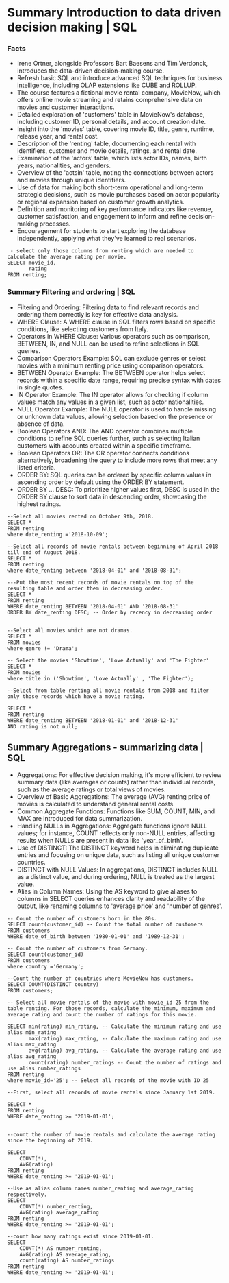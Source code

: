 # Summary Introduction to data driven decision making | SQL

### Facts
- Irene Ortner, alongside Professors Bart Baesens and Tim Verdonck, introduces the data-driven decision-making course.
- Refresh basic SQL and introduce advanced SQL techniques for business intelligence, including OLAP extensions like CUBE and ROLLUP.
- The course features a fictional movie rental company, MovieNow, which offers online movie streaming and retains comprehensive data on movies and customer interactions.
- Detailed exploration of 'customers' table in MovieNow's database, including customer ID, personal details, and account creation date.
- Insight into the 'movies' table, covering movie ID, title, genre, runtime, release year, and rental cost.
- Description of the 'renting' table, documenting each rental with identifiers, customer and movie details, ratings, and rental date.
- Examination of the 'actors' table, which lists actor IDs, names, birth years, nationalities, and genders.
- Overview of the 'actsin' table, noting the connections between actors and movies through unique identifiers.
- Use of data for making both short-term operational and long-term strategic decisions, such as movie purchases based on actor popularity or regional expansion based on customer growth analytics.
- Definition and monitoring of key performance indicators like revenue, customer satisfaction, and engagement to inform and refine decision-making processes.
- Encouragement for students to start exploring the database independently, applying what they've learned to real scenarios.

```
 - select only those columns from renting which are needed to calculate the average rating per movie.
SELECT movie_id,
       rating
FROM renting;
```

### Summary Filtering and ordering | SQL
- Filtering and Ordering: Filtering data to find relevant records and ordering them correctly is key for effective data analysis.
- WHERE Clause: A WHERE clause in SQL filters rows based on specific conditions, like selecting customers from Italy.
- Operators in WHERE Clause: Various operators such as comparison, BETWEEN, IN, and NULL can be used to refine selections in SQL queries.
- Comparison Operators Example: SQL can exclude genres or select movies with a minimum renting price using comparison operators.
- BETWEEN Operator Example: The BETWEEN operator helps select records within a specific date range, requiring precise syntax with dates in single quotes.
- IN Operator Example: The IN operator allows for checking if column values match any values in a given list, such as actor nationalities.
- NULL Operator Example: The NULL operator is used to handle missing or unknown data values, allowing selection based on the presence or absence of data.
- Boolean Operators AND: The AND operator combines multiple conditions to refine SQL queries further, such as selecting Italian customers with accounts created within a specific timeframe.
- Boolean Operators OR: The OR operator connects conditions alternatively, broadening the query to include more rows that meet any listed criteria.
- ORDER BY: SQL queries can be ordered by specific column values in ascending order by default using the ORDER BY statement.
- ORDER BY ... DESC: To prioritize higher values first, DESC is used in the ORDER BY clause to sort data in descending order, showcasing the highest ratings.

```
--Select all movies rented on October 9th, 2018.
SELECT *
FROM renting
where date_renting ='2018-10-09'; 

--Select all records of movie rentals between beginning of April 2018 till end of August 2018.
SELECT *
FROM renting
where date_renting between '2018-04-01' and '2018-08-31';

---Put the most recent records of movie rentals on top of the resulting table and order them in decreasing order.
SELECT *
FROM renting
WHERE date_renting BETWEEN '2018-04-01' AND '2018-08-31'
ORDER BY date_renting DESC; -- Order by recency in decreasing order


--Select all movies which are not dramas.
SELECT *
FROM movies
where genre != 'Drama'; 

-- Select the movies 'Showtime', 'Love Actually' and 'The Fighter'
SELECT *
FROM movies
where title in ('Showtime', 'Love Actually' , 'The Fighter');

--Select from table renting all movie rentals from 2018 and filter only those records which have a movie rating.

SELECT *
FROM renting
WHERE date_renting BETWEEN '2018-01-01' and '2018-12-31' 
AND rating is not null; 

```

## Summary Aggregations - summarizing data | SQL

- Aggregations: For effective decision making, it's more efficient to review summary data (like averages or counts) rather than individual records, such as the average ratings or total views of movies.
- Overview of Basic Aggregations: The average (AVG) renting price of movies is calculated to understand general rental costs.
- Common Aggregate Functions: Functions like SUM, COUNT, MIN, and MAX are introduced for data summarization.
- Handling NULLs in Aggregations: Aggregate functions ignore NULL values; for instance, COUNT reflects only non-NULL entries, affecting results when NULLs are present in data like 'year_of_birth'.
- Use of DISTINCT: The DISTINCT keyword helps in eliminating duplicate entries and focusing on unique data, such as listing all unique customer countries.
- DISTINCT with NULL Values: In aggregations, DISTINCT includes NULL as a distinct value, and during ordering, NULL is treated as the largest value.
- Alias in Column Names: Using the AS keyword to give aliases to columns in SELECT queries enhances clarity and readability of the output, like renaming columns to 'average price' and 'number of genres'.

```
-- Count the number of customers born in the 80s.
SELECT count(customer_id) -- Count the total number of customers
FROM customers
WHERE date_of_birth between '1980-01-01' and '1989-12-31'; 

-- Count the number of customers from Germany.
SELECT count(customer_id)  
FROM customers
where country ='Germany';

--Count the number of countries where MovieNow has customers.
SELECT COUNT(DISTINCT country) 
FROM customers;

-- Select all movie rentals of the movie with movie_id 25 from the table renting. For those records, calculate the minimum, maximum and average rating and count the number of ratings for this movie.

SELECT min(rating) min_rating, -- Calculate the minimum rating and use alias min_rating
	   max(rating) max_rating, -- Calculate the maximum rating and use alias max_rating
	   avg(rating) avg_rating, -- Calculate the average rating and use alias avg_rating
	   count(rating) number_ratings -- Count the number of ratings and use alias number_ratings
FROM renting
where movie_id='25'; -- Select all records of the movie with ID 25

--First, select all records of movie rentals since January 1st 2019.

SELECT * 
FROM renting
WHERE date_renting >= '2019-01-01'; 


--count the number of movie rentals and calculate the average rating since the beginning of 2019.

SELECT 
	COUNT(*), 
	AVG(rating) 
FROM renting
WHERE date_renting >= '2019-01-01';

--Use as alias column names number_renting and average_rating respectively.
SELECT 
	COUNT(*) number_renting, 
	AVG(rating) average_rating  
FROM renting
WHERE date_renting >= '2019-01-01';

--count how many ratings exist since 2019-01-01.
SELECT 
	COUNT(*) AS number_renting,
	AVG(rating) AS average_rating, 
    count(rating) AS number_ratings 
FROM renting
WHERE date_renting >= '2019-01-01';




```
